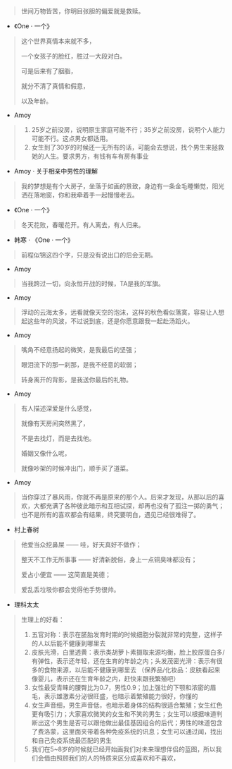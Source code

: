> 世间万物皆苦，你明目张胆的偏爱就是救赎。

+ 《One · 一个》

> 这个世界真情本来就不多，
>
> 一个女孩子的脸红，胜过一大段对白。
>
> 可是后来有了胭脂，
>
> 就分不清了真情和假意，
>
> 以及年龄。

- Amoy

> 1. 25岁之前没房，说明原生家庭可能不行；35岁之前没房，说明个人能力可能不行。这点男女都适用。
> 2. 女生到了30岁的时候还一无所有的话，可能会去想说，找个男生来拯救她的人生。要求男方，有钱有车有房有事业

- Amoy · 关于相亲中男性的理解

> 我的梦想是有个大房子，坐落于如画的景致，身边有一条金毛睡懒觉，阳光洒在落地窗，你和我牵着手一起慢慢老去。

+ 《One · 一个》

> 冬天花败，春暖花开。有人离去，有人归来。

+ 韩寒 · 《One · 一个》

> 前程似锦这四个字，只是没有说出口的后会无期。

+ Amoy

> 当我跨过一切，向永恒开战的时候，TA是我的军旗。

+ Amoy

> 浮动的云海太多，远看就像天空的泡沫，这样的秋色看似落寞，容易让人想起这些年的风波，不过说到底，还是你愿意跟我一起赴汤蹈火。

+ Amoy

> 嘴角不经意扬起的微笑，是我最后的坚强；
>
> 眼泪流下的那一刹那，是我不经意的软弱；
>
> 转身离开的背影，是我送你最后的礼物。

+ Amoy

> 有人描述深爱是什么感觉，
>
> 就像有天房间突然黑了，
>
> 不是去找灯，而是去找他。
>
> 婚姻又像什么呢，
>
> 就像吵架的时候冲出门，顺手买了道菜。

+ Amoy

> 当你穿过了暴风雨，你就不再是原来的那个人。后来才发现，从那以后的喜欢，大都充满了各种彼此暗示和互相试探，却再也没有了孤注一掷的勇气；也不是所有的喜欢都会有结果，终究要明白，遇见已经很难得了。

+ 村上春树

> 他爱当众挖鼻屎 —— 哇，好天真好不做作；
>
> 整天不工作无所事事 —— 好清新脱俗，身上一点铜臭味都没有；
>
> 爱占小便宜 —— 这简直是美德；
>
> 爱乱丢垃圾你都会觉得他手势很帅。

+ 理科太太

> 生理上的好看：
>
> 1. 五官对称：表示在胚胎发育时期的时候细胞分裂就非常的完整，这样子的人以后能不健康到哪里去
> 2. 皮肤光滑，白里透黄：表示类胡萝卜素摄取来源均衡，脸上胶原蛋白多/ 有弹性，表示还年轻，还在生育的年龄之内；头发茂密光滑：表示有很多的食物来源，以后能不健康到哪里去 （保养品/化妆品：皮肤看起来像婴儿，表示还在生育年龄之内，赶快来跟我繁殖吧）
> 3. 女性最受青睐的腰臀比为0.7，男性0.9；加上强壮的下颚和浓密的眉毛，表示雄激素分泌很旺盛，也暗示着繁殖能力很好，你懂的
> 4. 女生声音细，男生声音低，也暗示着身体的结构很适合繁殖；女生红色更有吸引力；大家喜欢微笑的女生和不笑的男生；女生可以根据味道判断出这个男生是否可以跟他做出最佳基因组合的后代；男性的味道包含了费洛蒙，这里面夹带着各种免疫系统的讯息；女生可以通过闻，找出和自己免疫系统最匹配的男生
> 5. 我们在5~8岁的时候就已经开始画我们对未来理想伴侣的蓝图，所以我们会借由照顾我们的人的特质来区分成喜欢和不喜欢，
